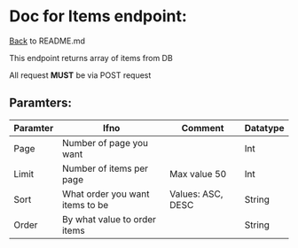 # Doc for Items endpoint:

[Back](README.md) to README.md

This endpoint returns array of items from DB

All request <b>MUST</b> be via POST request

## Paramters:

| Paramter | Ifno | Comment | Datatype |
|---------|------|----------|-----------|
| Page     |Number of page you want | | Int|
| Limit | Number of items per page | Max value 50 | Int |
|Sort | What order you want items to be |Values: ASC, DESC| String |
|Order| By what value to order items | | String |
